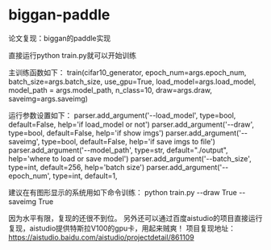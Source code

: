 # biggan-paddle
论文复现：biggan的paddle实现

直接运行python train.py就可以开始训练

主训练函数如下：
train(cifar10_generator, epoch_num=args.epoch_num, batch_size=args.batch_size, use_gpu=True, load_model=args.load_model, model_path = args.model_path, n_class=10, draw=args.draw, saveimg=args.saveimg) 

运行参数设置如下：
    parser.add_argument('--load_model', type=bool, default=False,
    help='if load_model or not')
parser.add_argument('--draw', type=bool, default=False,
    help='if show imgs')
parser.add_argument('--saveimg', type=bool, default=False,
    help='if save imgs to file')
parser.add_argument('--model_path', type=str, default="./output",
    help='where to load or save model')
parser.add_argument('--batch_size', type=int, default=256, help='batch size')
parser.add_argument('--epoch_num', type=int, default=1,

    

建议在有图形显示的系统用如下命令训练：
python train.py  --draw True --saveimg True 


因为水平有限，复现的还很不到位。
另外还可以通过百度aistudio的项目直接运行复现，aistudio提供特斯拉V100的gpu卡，用起来贼爽！
项目复现地址：https://aistudio.baidu.com/aistudio/projectdetail/861109


